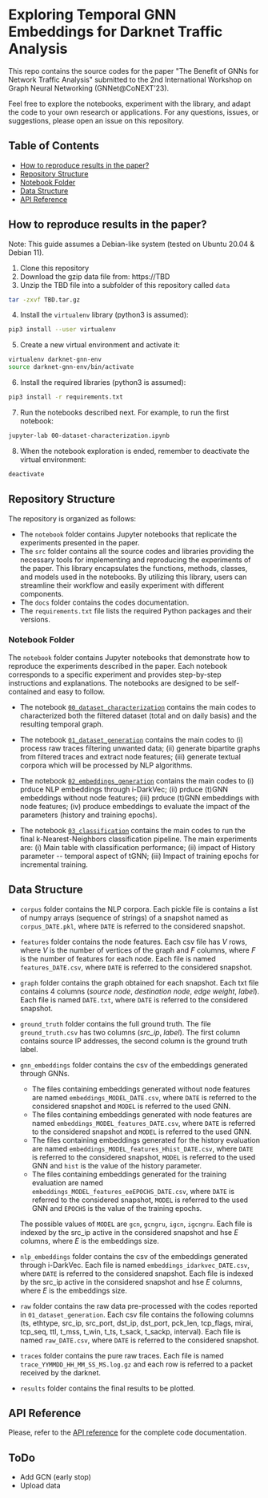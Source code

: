 # Exploring Temporal GNN Embeddings for Darknet Traffic Analysis

This repo contains the source codes for the paper "The Benefit of GNNs for Network Traffic Analysis" submitted to the 2nd International Workshop on Graph Neural Networking (GNNet@CoNEXT’23).

Feel free to explore the notebooks, experiment with the library, and adapt the code to your own research or applications.
For any questions, issues, or suggestions, please open an issue on this repository.

## Table of Contents
- [How to reproduce results in the paper?](#how-to-reproduce-results-in-the-paper)
- [Repository Structure](#repository-structure)
- [Notebook Folder](#notebook-folder)
- [Data Structure](#data-structure)
- [API Reference](#api-reference)


## How to reproduce results in the paper?
Note: This guide assumes a Debian-like system (tested on Ubuntu 20.04 & Debian 11).

1. Clone this repository
2. Download the gzip data file from: https://TBD
3. Unzip the TBD file into a subfolder of this repository called `data`

```bash
tar -zxvf TBD.tar.gz
```

4. Install the `virtualenv` library (python3 is assumed):

```bash
pip3 install --user virtualenv
```

5. Create a new virtual environment and activate it:

```bash
virtualenv darknet-gnn-env
source darknet-gnn-env/bin/activate
```

6. Install the required libraries (python3 is assumed):

```bash
pip3 install -r requirements.txt
```

7. Run the notebooks described next. For example, to run the first notebook:

```bash
jupyter-lab 00-dataset-characterization.ipynb
```

8. When the notebook exploration is ended, remember to deactivate the virtual environment:

```bash
deactivate
```

## Repository Structure

The repository is organized as follows:

- The `notebook` folder contains Jupyter notebooks that replicate the experiments presented in the paper.
- The `src` folder contains all the source codes and libraries providing the necessary tools for implementing and reproducing the experiments of the paper. This library encapsulates the functions, methods, classes, and models used in the notebooks. By utilizing this library, users can streamline their workflow and easily experiment with different components.
- The `docs` folder contains the codes documentation.
- The `requirements.txt` file lists the required Python packages and their versions.

### Notebook Folder

The `notebook` folder contains Jupyter notebooks that demonstrate how to reproduce the experiments described in the paper. Each notebook corresponds to a specific experiment and provides step-by-step instructions and explanations. The notebooks are designed to be self-contained and easy to follow.

- The notebook [`00_dataset_characterization`](notebooks/00_dataset_characterization.ipynb) contains the main codes to characterized both the filtered dataset (total and on daily basis) and the resulting temporal graph.

- The notebook [`01_dataset_generation`](notebooks/01_dataset_generation.ipynb) contains the main codes to (i) process raw traces filtering unwanted data; (ii) generate bipartite graphs from filtered traces and extract node features; (iii) generate textual corpora which will be processed by NLP algorithms.

- The notebook [`02_embeddings_generation`](notebooks/02_embeddings_generation.ipynb) contains the main codes to (i) prduce NLP embeddings through i-DarkVec; (ii) prduce (t)GNN embeddings without node features; (iii) prduce (t)GNN embeddings with node features; (iv) produce embeddings to evaluate the impact of the parameters (history and training epochs).

- The notebook [`03_classification`](notebooks/03_classification.ipynb) contains the main codes to run the final k-Nearest-Neighbors classification pipeline. The main experiments are: (i) Main table with classification performance; (ii) impact of History parameter -- temporal aspect of tGNN; (iii) Impact of training epochs for incremental training.

## Data Structure

- `corpus` folder contains the NLP corpora. Each pickle file is contains a list of numpy arrays (sequence of strings) of a snapshot named as `corpus_DATE.pkl`, where `DATE` is referred to the considered snapshot. 
- `features` folder contains the node features. Each csv file has _V_ rows, where _V_ is the number of vertices of the graph and _F_ columns, where _F_ is the number of features for each node. Each file is named `features_DATE.csv`, where `DATE` is referred to the considered snapshot.
- `graph` folder contains the graph obtained for each snapshot. Each txt file contains 4 columns (_source node_, _destination node_, _edge weight_, _label_).  Each file is named `DATE.txt`, where `DATE` is referred to the considered snapshot.
- `ground_truth` folder contains the full ground truth. The file `ground_truth.csv` has two columns (_src_ip_, _label_). The first column contains source IP addresses, the second column is the ground truth label.
- `gnn_embeddings` folder contains the csv of the embeddings generated through GNNs. 
    - The files containing embeddings generated without node features are named `embeddings_MODEL_DATE.csv`, where `DATE` is referred to the considered snapshot and `MODEL` is referred to the used GNN.
    - The files containing embeddings generated with node features are named `embeddings_MODEL_features_DATE.csv`, where `DATE` is referred to the considered snapshot and `MODEL` is referred to the used GNN.
    - The files containing embeddings generated for the history evaluation are named `embeddings_MODEL_features_Hhist_DATE.csv`, where `DATE` is referred to the considered snapshot, `MODEL` is referred to the used GNN and `hist` is the value of the history parameter.
    - The files containing embeddings generated for the training evaluation are named `embeddings_MODEL_features_eeEPOCHS_DATE.csv`, where `DATE` is referred to the considered snapshot, `MODEL` is referred to the used GNN and `EPOCHS` is the value of the training epochs.

    The possible values of `MODEL` are `gcn`, `gcngru`, `igcn`, `igcngru`. 
    Each file is indexed by the src_ip active in the considered snapshot and hse _E_ columns, where _E_ is the embeddings size.
- `nlp_embeddings` folder contains the csv of the embeddings generated through i-DarkVec. Each file is named `embeddings_idarkvec_DATE.csv`, where `DATE` is referred to the considered snapshot. Each file is indexed by the src_ip active in the considered snapshot and hse _E_ columns, where _E_ is the embeddings size.
- `raw` folder contains the raw data pre-processed with the codes reported in `01_dataset_generation`. Each csv file contains the following columns (ts, ethtype, src_ip, src_port, dst_ip, dst_port, pck_len, tcp_flags, mirai, tcp_seq, ttl, t_mss, t_win, t_ts, t_sack, t_sackp, interval). Each file is named `raw_DATE.csv`, where `DATE` is referred to the considered snapshot.
- `traces` folder contains the pure raw traces. Each file is named `trace_YYMMDD_HH_MM_SS_MS.log.gz` and each row is referred to a packet received by the darknet.
- `results` folder contains the final results to be plotted.

## API Reference

Please, refer to the [API reference](docs/documentation.md) for the complete code documentation.

## ToDo
- Add GCN (early stop)
- Upload data